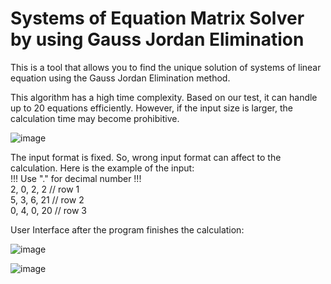 # Systems of Equation Matrix Solver by using Gauss Jordan Elimination

This is a tool that allows you to find the unique solution of systems of linear equation using the Gauss Jordan Elimination method.

This algorithm has a high time complexity. Based on our test, it can handle up to 20 equations efficiently. However, if the input size is larger, the calculation time may become prohibitive.

![image](https://user-images.githubusercontent.com/97732966/187079491-65be9895-4b42-4fba-94b1-444fb01331b6.png)

The input format is fixed. So, wrong input format can affect to the calculation. Here is the example of the input:\
!!! Use "." for decimal number !!!\
2, 0, 2, 2 // row 1\
5, 3, 6, 21 // row 2\
0, 4, 0, 20 // row 3

User Interface after the program finishes the calculation:

![image](https://user-images.githubusercontent.com/97732966/187079747-5bfd3ff8-9adb-4ba9-8c7a-757c6f171747.png)

![image](https://user-images.githubusercontent.com/97732966/187079767-bc2f69f1-900b-4bf2-92b9-80966fd9a3b7.png)
